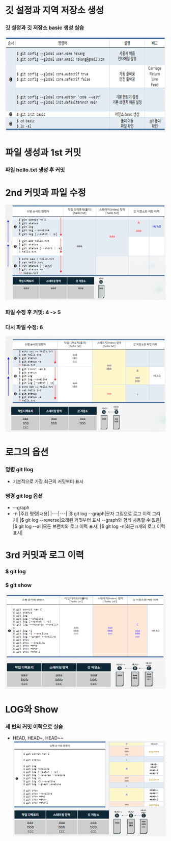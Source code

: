 # 깃 설정과 지역 저장소 생성
### 깃 설정과 깃 저장소 basic 생성 실습
<img src="사진/저장소.PNG" width="600px" height="300px" title="px(픽셀) 크기 설정" alt="설치"></img><br/>
# 파일 생성과 1st 커밋
### 파일 hello.txt 생성 후 커밋
# 2nd 커밋과 파일 수정
<img src="사진/파일 생성.PNG" width="600px" height="300px" title="px(픽셀) 크기 설정" alt="파일 생성"></img><br/>
### 파일 수정 후 커밋: 4 -> 5
### 다시 파일 수정: 6
<img src="사진/파일 수정.PNG" width="600px" height="300px" title="px(픽셀) 크기 설정" alt="파일 수정"></img><br/>
# 로그의 옵션
### 명령 git llog
* 기본적으로 가장 최근의 커밋부터 표시
### 명령 git log 옵션
* --graph
* -n
|주요 명령|내용|
|---|---|
|$ git log --graph|문자 그림으로 로그 이력 그리기|
|$ git log --reverse|오래된 커밋부터 표시 --graph와 함께 사용할 수 없음|
|$ git log --all|모든 브랜치와 로그 이력 표시|
|$ git log -n|최근 n개의 로그 이력 표시|
# 3rd 커밋과 로그 이력
### $ git log
### $ git show
<img src="사진/로그.PNG" width="600px" height="300px" title="px(픽셀) 크기 설정" alt="파일 수정"></img><br/>
# LOG와 Show
### 세 번의 커밋 이력으로 실습
* HEAD, HEAD~, HEAD~~
<img src="사진/커밋 이력.PNG" width="600px" height="300px" title="px(픽셀) 크기 설정" alt="커밋 이력"></img><br/>
